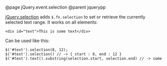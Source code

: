 @page jQuery.event.selection
@parent jquerypp

[jQuery.selection](http://donejs.com/docs.html#!jQuery.selection) adds `$.fn.selection` to set or retrieve the currently selected text range. It works on all elements:

	<div id="text">This is some text</div>

Can be used like this:

	$('#text').selection(8, 12);
	$('#text').selection() // -> { start : 8, end : 12 }
	$('#text').text().substring(selection.start, selection.end) // -> some
